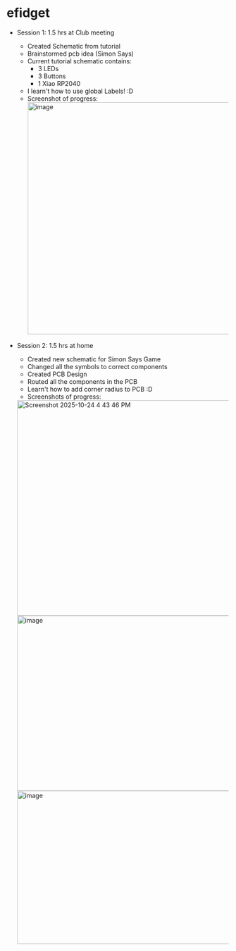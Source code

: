 # efidget
- Session 1: 1.5 hrs at Club meeting
  - Created Schematic from tutorial
  - Brainstormed pcb idea (Simon Says)
  - Current tutorial schematic contains:
      - 3 LEDs
      - 3 Buttons
      - 1 Xiao RP2040
  - I learn't how to use global Labels! :D
  - Screenshot of progress:
    <img width="968" height="527" alt="image" src="https://github.com/user-attachments/assets/944216e3-2708-42fe-a7b5-01697335420f" />

- Session 2: 1.5 hrs at home
  - Created new schematic for Simon Says Game
  - Changed all the symbols to correct components
  - Created PCB Design
  - Routed all the components in the PCB
  - Learn't how to add corner radius to PCB :D
  - Screenshots of progress:
  <img width="710" height="489" alt="Screenshot 2025-10-24 4 43 46 PM" src="https://github.com/user-attachments/assets/80adabe9-329d-4aab-900c-4e78bb8f4645" />
  <img width="578" height="398" alt="image" src="https://github.com/user-attachments/assets/c8149a0d-c843-4c25-a21e-4d59d0c87f5f" />
  <img width="863" height="348" alt="image" src="https://github.com/user-attachments/assets/41878133-84ca-4e22-9c4f-81c54e63dd8e" />

